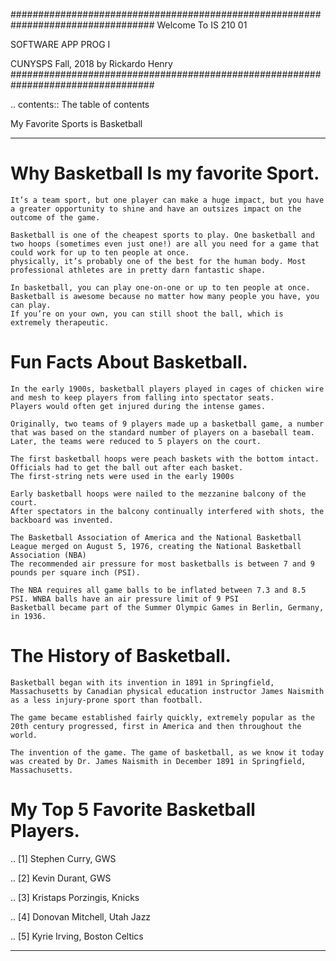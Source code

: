 ##################################################################################
Welcome To IS 210 01

SOFTWARE APP PROG I 

CUNYSPS Fall, 2018 by Rickardo Henry
##################################################################################


.. contents:: The table of contents

My Favorite Sports is Basketball
********************************

Why Basketball Is my favorite Sport.
====================================

	It’s a team sport, but one player can make a huge impact, but you have a greater opportunity to shine and have an outsizes impact on the outcome of the game.
 
	Basketball is one of the cheapest sports to play. One basketball and two hoops (sometimes even just one!) are all you need for a game that could work for up to ten people at once. 
	physically, it’s probably one of the best for the human body. Most professional athletes are in pretty darn fantastic shape.
 
	In basketball, you can play one-on-one or up to ten people at once. Basketball is awesome because no matter how many people you have, you can play. 
	If you’re on your own, you can still shoot the ball, which is extremely therapeutic. 

Fun Facts About Basketball.
===========================



 	In the early 1900s, basketball players played in cages of chicken wire and mesh to keep players from falling into spectator seats. 
	Players would often get injured during the intense games.

 	Originally, two teams of 9 players made up a basketball game, a number that was based on the standard number of players on a baseball team. 
	Later, the teams were reduced to 5 players on the court.
	
	The first basketball hoops were peach baskets with the bottom intact. Officials had to get the ball out after each basket. 
	The first-string nets were used in the early 1900s
	
	Early basketball hoops were nailed to the mezzanine balcony of the court. 
	After spectators in the balcony continually interfered with shots, the backboard was invented.

	The Basketball Association of America and the National Basketball League merged on August 5, 1976, creating the National Basketball Association (NBA)
	The recommended air pressure for most basketballs is between 7 and 9 pounds per square inch (PSI). 

	The NBA requires all game balls to be inflated between 7.3 and 8.5 PSI. WNBA balls have an air pressure limit of 9 PSI
	Basketball became part of the Summer Olympic Games in Berlin, Germany, in 1936.



The History of Basketball.
==========================



	Basketball began with its invention in 1891 in Springfield, Massachusetts by Canadian physical education instructor James Naismith as a less injury-prone sport than football. 

	The game became established fairly quickly, extremely popular as the 20th century progressed, first in America and then throughout the world. 

	The invention of the game. The game of basketball, as we know it today was created by Dr. James Naismith in December 1891 in Springfield, Massachusetts. 



My Top 5 Favorite Basketball Players.
=====================================


.. [1] Stephen Curry, GWS 

.. [2] Kevin Durant, GWS 

.. [3] Kristaps Porzingis, Knicks

.. [4] Donovan Mitchell, Utah Jazz

.. [5] Kyrie Irving, Boston Celtics


---------------------------------------------------------------------------

